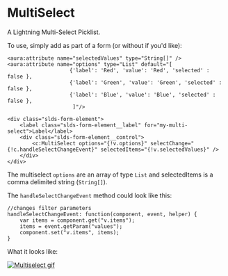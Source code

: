 # MultiSelect
A Lightning Multi-Select Picklist.

To use, simply add as part of a form (or without if you'd like):

    <aura:attribute name="selectedValues" type="String[]" />
    <aura:attribute name="options" type="List" default="[
                        {'label': 'Red', 'value': 'Red', 'selected' : false },
                        {'label': 'Green', 'value': 'Green', 'selected' : false },
                        {'label': 'Blue', 'value': 'Blue', 'selected' : false },
                         ]"/>

    <div class="slds-form-element">
        <label class="slds-form-element__label" for="my-multi-select">Label</label>
        <div class="slds-form-element__control">
            <c:MultiSelect options="{!v.options}" selectChange="{!c.handleSelectChangeEvent}" selectedItems="{!v.selectedValues}" />
        </div>
    </div>
    
The multiselect `options` are an array of type `List` and selectedItems is a comma delimited string (`String[]`).

The `handleSelectChangeEvent` method could look like this:

    //changes filter parameters
    handleSelectChangeEvent: function(component, event, helper) {
        var items = component.get("v.items");
        items = event.getParam("values");
        component.set("v.items", items);
    }


What it looks like:

[![Multiselect gif][1]][1]

  [1]: http://i.imgur.com/22RPF0k.gif



